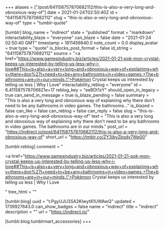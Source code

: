 +++
aliases = ["/post/641158757870682112/this-is-also-a-very-long-and-obnoxious-way-of"]
date = 2021-01-24T02:50:40Z
id = "641158757870682112"
slug = "this-is-also-a-very-long-and-obnoxious-way-of"
type = "tumblr-quote"

[tumblr]
blog_name = "indirect"
state = "published"
format = "markdown"
interactability_blaze = "everyone"
can_blaze = false
date = "2021-01-24 02:50:40 GMT"
timestamp = 1611456640.0
note_count = 0.0
display_avatar = true
type = "quote"
is_blocks_post_format = false
id_string = "641158757870682112"
source = "<a href=\"https://www.gamesindustry.biz/articles/2021-01-21-pok-mon-crystal-keeps-us-interested-by-telling-us-less-why-i-love##This+is+also+a+very+long+and+obnoxious+way+of+explaining+why+there+don%27t+need+to+be+any+bathrooms+in+video+games.+The+bathrooms+are+in+our+minds.\">Pokémon Crystal keeps us interested by telling us less | Why I Love</a>"
interactability_reblog = "everyone"
id = 6.411587578706821e+17
reblog_key = "eeBDt1zY"
should_open_in_legacy = true
can_send_in_message = true
is_blaze_pending = false
summary = "This is also a very long and obnoxious way of explaining why there don’t need to be any bathrooms in video games. The bathrooms..."
is_blazed = false
can_like = false
can_reblog = false
can_reply = false
slug = "this-is-also-a-very-long-and-obnoxious-way-of"
text = "This is also a very long and obnoxious way of explaining why there don&rsquo;t need to be any bathrooms in video games. The bathrooms are in our minds."
post_url = "https://indirect.io/post/641158757870682112/this-is-also-a-very-long-and-obnoxious-way-of"
short_url = "https://tmblr.co/ZY3jbyZbsdv7Wq00"

[tumblr.reblog]
comment = "<p><a href=\"https://www.gamesindustry.biz/articles/2021-01-21-pok-mon-crystal-keeps-us-interested-by-telling-us-less-why-i-love##This+is+also+a+very+long+and+obnoxious+way+of+explaining+why+there+don%27t+need+to+be+any+bathrooms+in+video+games.+The+bathrooms+are+in+our+minds.\">Pokémon Crystal keeps us interested by telling us less | Why I Love</a></p>"
tree_html = ""

[tumblr.blog]
uuid = "t:PgyUJU3SA2Klwyt81UWAwQ"
updated = 1739927643.0
can_show_badges = false
name = "indirect"
title = "indirect"
description = ""
url = "https://indirect.io/"

[tumblr.blog.tumblrmart_accessories]
+++
